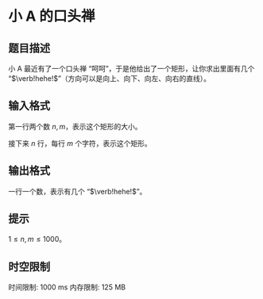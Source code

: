 # 小 A 的口头禅

## 题目描述

小 A 最近有了一个口头禅 “呵呵”，于是他给出了一个矩形，让你求出里面有几个 “$\verb!hehe!$”（方向可以是向上、向下、向左、向右的直线）。


## 输入格式

第一行两个数 $n, m$，表示这个矩形的大小。

接下来 $n$ 行，每行 $m$ 个字符，表示这个矩形。


## 输出格式

一行一个数，表示有几个 “$\verb!hehe!$”。


## 提示

$1 \leq n,m \leq1000$。



## 时空限制

时间限制: 1000 ms
内存限制: 125 MB
